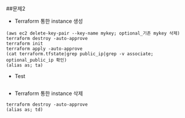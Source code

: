 ##문제2

* Terraform 통한 instance 생성
```
(aws ec2 delete-key-pair --key-name mykey; optional_기존 mykey 삭제)
terraform destroy -auto-approve
terraform init
terraform apply -auto-approve
(cat terraform.tfstate|grep public_ip|grep -v associate; optional_public_ip 확인)
(alias as; ta)
```

* Test
```

```

* Terraform 통한 instance 삭제
```
terraform destroy -auto-approve
(alias as; td)
```
